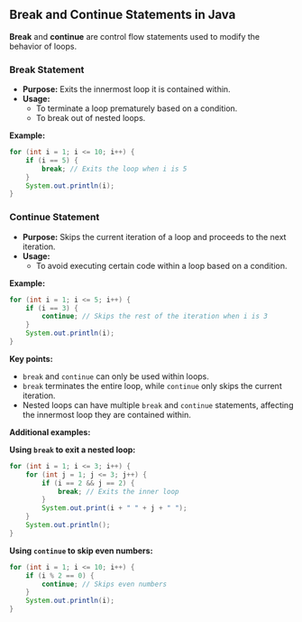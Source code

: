 ## Break and Continue Statements in Java

**Break** and **continue** are control flow statements used to modify the behavior of loops.

### Break Statement
* **Purpose:** Exits the innermost loop it is contained within.
* **Usage:**
  - To terminate a loop prematurely based on a condition.
  - To break out of nested loops.

**Example:**
```java
for (int i = 1; i <= 10; i++) {
    if (i == 5) {
        break; // Exits the loop when i is 5
    }
    System.out.println(i);
}
```

### Continue Statement
* **Purpose:** Skips the current iteration of a loop and proceeds to the next iteration.
* **Usage:**
  - To avoid executing certain code within a loop based on a condition.

**Example:**
```java
for (int i = 1; i <= 5; i++) {
    if (i == 3) {
        continue; // Skips the rest of the iteration when i is 3
    }
    System.out.println(i);
}
```

**Key points:**

* `break` and `continue` can only be used within loops.
* `break` terminates the entire loop, while `continue` only skips the current iteration.
* Nested loops can have multiple `break` and `continue` statements, affecting the innermost loop they are contained within.

**Additional examples:**

**Using `break` to exit a nested loop:**
```java
for (int i = 1; i <= 3; i++) {
    for (int j = 1; j <= 3; j++) {
        if (i == 2 && j == 2) {
            break; // Exits the inner loop
        }
        System.out.print(i + " " + j + " ");
    }
    System.out.println();
}
```

**Using `continue` to skip even numbers:**
```java
for (int i = 1; i <= 10; i++) {
    if (i % 2 == 0) {
        continue; // Skips even numbers
    }
    System.out.println(i);
}
```